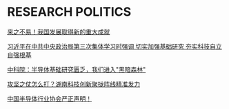 # RESEARCH POLITICS

[来之不易！我国发展取得新的重大成就](https://mp.weixin.qq.com/s?__biz=MjM5NjQ1NjY4MQ==&mid=2663614937&idx=1&sn=3547ed3b37b66936f3cce3a5cb885272&chksm=bddfd85f8aa851494604b1f5c43fa0b96a60a928636ac3d5c8e4ae62046fe442abb564b53d1e&mpshare=1&scene=1&srcid=02222i4P8Vy7QNqH63TX4O9L&sharer_sharetime=1677060560808&sharer_shareid=3dfab670a7d12520d0e7f7136ac431bf&exportkey=n_ChQIAhIQU877FzAow4UEJwlTBf5BFxL0AQIE97dBBAEAAAAAAANiLumTM2AAAAAOpnltbLcz9gKNyK89dVj016cBV3aq3Lad9eOc9CxrDqgfIpEaULRibUoTmu3HC3DYN8lTQDEijgE1%2FAPrDqAIwo9%2BX2d45FwGgTlUYfMCEwdEbqJdd5ogbxIqfYhOgHob6%2BQQ02oQKB5F5GvkttEkwYbe02%2FhVfl1Cr15UVm6TGExIz%2FLqae7NFqIuZHyvcryzxX8EISxMY9TIbhM4wBLVP0CCSYU8%2BRXSyd7sfSRlQoj7wWA6H80Ij2U8UYemv%2FI3Mlm7T%2BtGLOKdAO8UWSZX7mvzVWy2miREHow2qM%3D&acctmode=0&pass_ticket=7FyhSePCEi%2FV69a8tk4QMtRuJt74HilmKsURIA4XCmvVIo%2FLRKa%2FiQT6CJhZB8jmX2e1gQJf754lJ1HGYs58uw%3D%3D&wx_header=0#rd)

[习近平在中共中央政治局第三次集体学习时强调 切实加强基础研究 夯实科技自立自强根基](https://mp.weixin.qq.com/s?__biz=MzA3MDk2MzM4Mw==&mid=2651686950&idx=1&sn=117224c8156443d55ee2836f60fe5f30&chksm=84cdf1feb3ba78e80bd20e30f276ee1975f9cdd094648196528756e8e55c7ec079d5c735d085&mpshare=1&scene=1&srcid=0222ocZFBpXDTkt6lX3adbOV&sharer_sharetime=1677043215364&sharer_shareid=3dfab670a7d12520d0e7f7136ac431bf&exportkey=n_ChQIAhIQRgsI8ySnTpB5KY%2FQHYz4LRL0AQIE97dBBAEAAAAAAADuLqILYloAAAAOpnltbLcz9gKNyK89dVj0PlVv45ZwRT2Y4kHo1AfScFgl3lm1LOeCzbcgcpUriSQv4WNEmLpDRqOjQw2hI%2FEWXWSsql2W%2FhPI6JZ5fw2CurYZHbXQrQq%2BNgjHo2cSHgQyokhFEz1C3waCCE14Hmj8AOWEkVYQK8QYjhaW1UTxDqIsZHLLy5ASoOeQ8U4JbFTSUVFzYQ6KjypMXUur6N0DVYaPasu8%2BEdMKIIIrGKo3Yd8efgCBilgDDvm7%2B5ybrNZUjF25XdjFyH98Y%2B0RSgjE0uoq5YdoZxmkrs1IIc%3D&acctmode=0&pass_ticket=7FyhSePCEi%2FV69a8tk4QMtRuJt74HilmKsURIA4XCmvPZ59tnlqnk9QTsB0MVBA1onMgCP59E3iQtE9IMWneKw%3D%3D&wx_header=0#rd)

[中科院：半导体基础研究匮乏，我们进入"黑暗森林"](https://mp.weixin.qq.com/s?__biz=MjM5MjA4MjA4MA==&mid=2655075325&idx=1&sn=cd021bd27762ff1b48eab6cfc275c8c8&chksm=bd1e2a328a69a324980de241ee4da57f323152ba9dde3e176482a9f4e4fdad0ae92f49aec30b&mpshare=1&scene=1&srcid=0218F8MkflT1VOPVz6UVPOfZ&sharer_sharetime=1676709863284&sharer_shareid=3dfab670a7d12520d0e7f7136ac431bf&exportkey=n_ChQIAhIQuZvyD3KMtz5%2B0O11OKd4ShL0AQIE97dBBAEAAAAAADWsCFzYPAgAAAAOpnltbLcz9gKNyK89dVj0b3rCS2lFn4mSCSCmVx%2F61Ux4dmSrm4nT3E16l%2B56L8rN6CF9db7vXYsQ3crdd6NAfVInYtLfcsuwim05S%2FmvC0ppoTVMPF9cMm5616NAhkIsnKyczntniJWElDz6v9NHP8wXy4Sy397tB5taO3WsVsMc%2BW2wWLcXi1%2Bdc5oTxDagqhc572hgroqqbMD0j024n3BQeEk7TYB17eOt460aWSLzs9E3KXZHqfb6Y3lTrYElaXxjSIsFWHnfAmIubFUEHnQdAdkPTx4j28zEzJU%3D&acctmode=0&pass_ticket=7FyhSePCEi%2FV69a8tk4QMtRuJt74HilmKsURIA4XCmshlhiZWe5Nid8nTq5YqIg8wlN%2BlMMGQDupthUL%2BiLI5w%3D%3D&wx_header=0#rd)

[攻坚之仗怎么打？湖南科技创新聚拢阵线精准发力](https://mp.weixin.qq.com/s?__biz=MzUzOTEyNzYyMw==&mid=2247567989&idx=1&sn=b6d99fb71a17678c604bff1602216361&chksm=faceb05dcdb9394bb4fc28039d2a4c06b4ba86fd2d2555904436361d8e39fdbe70ba7ba9ee29&mpshare=1&scene=1&srcid=0222nM7fN7tZO0ffGxGcvKaW&sharer_sharetime=1677060353924&sharer_shareid=3dfab670a7d12520d0e7f7136ac431bf&exportkey=n_ChQIAhIQ1fqr%2Fb5L8QvALSYTlv%2FHZxL0AQIE97dBBAEAAAAAAKUaDjsMBFMAAAAOpnltbLcz9gKNyK89dVj0I1GbnPwr1T8AMXJU4mOII7PM0Q%2F6JHnqujRKWpicMzNzkJP7RZkTOsE%2FyP1PExghTvGhiTQzCX%2F6miYIiH9B5jXnkl5TGVeWbs1JntsiE1u8RRHC%2BhdLy0a5kMYlnYEvZi3soCANku1zKWZNQOtWwIeOW2ehxgikNP9JgbY6Wp%2FtBSBrIVA4ff6Nxq6u5h1tLgCh%2B9yLb7ptOxp%2F7RUWuIlgXHUJqoMEzd5cW8rK4RkWfZFwIecXSf48icWQgt8vxVXSLe211pHkUzx2PQc%3D&acctmode=0&pass_ticket=7FyhSePCEi%2FV69a8tk4QMtRuJt74HilmKsURIA4XCmuwHvCQ5QlczW9j5W%2F59PQ86PpgHtJkoUtiMpIBLP3gYg%3D%3D&wx_header=0#rd)

[中国半导体行业协会严正声明！](https://mp.weixin.qq.com/s?__biz=MjM5MjAxNDM4MA==&mid=2666636358&idx=2&sn=2d77d86d78e775ddaf23356fb3180c74&chksm=bda9cd058ade44138b52a0b6d78347881b6256a3e845136fd1bc849e39189f1015805f3e8a57&mpshare=1&scene=1&srcid=0218dlz3DKkOqztLxVRw04ta&sharer_sharetime=1676712340530&sharer_shareid=3dfab670a7d12520d0e7f7136ac431bf&exportkey=n_ChQIAhIQN%2BCW2fTvLOU6%2FMt3DnrxsRL0AQIE97dBBAEAAAAAAFO6A62xoMcAAAAOpnltbLcz9gKNyK89dVj0lUe3EncNWXci3GQNHk4OJaQmxE9g93K2MZZ%2F7NqLJjuRAJUmrfVWutg07xqMCo60S9iR3IkQlQeTdgKh5VFCTTPbmrfIq5b1S%2FzadJSmuwttTmUTDOLS%2F2DBXDEunGY2%2BoxLFG79KLUvcmPBTDw1ITkOU7hBdkmKv4HRkWZVt%2Bh4lEApA5xmkz8Z%2F%2Fm96P8wvJlB8R6WECp452aH87r39gxFa4xzwK2kjk0gnwAhort%2Bsocw9gYO8A0gO0HYr8JQV1SpGGzFu%2B5KAjSUTl0%3D&acctmode=0&pass_ticket=7FyhSePCEi%2FV69a8tk4QMtRuJt74HilmKsURIA4XCmuWQpxeJ0yRGbxz47yvxqfN6HJVVvCwK%2BOmxfVLn580tA%3D%3D&wx_header=0#rd)
